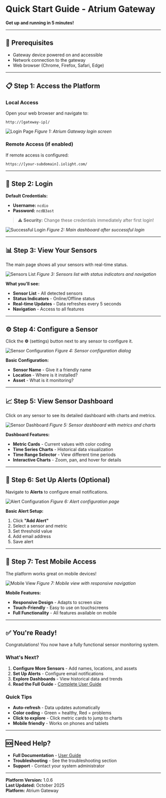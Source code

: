 # Quick Start Guide - Atrium Gateway

**Get up and running in 5 minutes!**

---

## 🚀 Prerequisites

- Gateway device powered on and accessible
- Network connection to the gateway
- Web browser (Chrome, Firefox, Safari, Edge)

---

## 📋 Step 1: Access the Platform

### Local Access
Open your web browser and navigate to:
```
http://[gateway-ip]/
```

![Login Page](images/login-page.png)
*Figure 1: Atrium Gateway login screen*

### Remote Access (if enabled)
If remote access is configured:
```
https://[your-subdomain].iolight.com/
```

---

## 🔐 Step 2: Login

**Default Credentials:**
- **Username:** `ncdio`
- **Password:** `ncdB3ast`

> ⚠️ **Security:** Change these credentials immediately after first login!

![Successful Login](images/main-dashboard.png)
*Figure 2: Main dashboard after successful login*

---

## 📊 Step 3: View Your Sensors

The main page shows all your sensors with real-time status.

![Sensors List](images/sensor-list.png)
*Figure 3: Sensors list with status indicators and navigation*

**What you'll see:**
- **Sensor List** - All detected sensors
- **Status Indicators** - Online/Offline status
- **Real-time Updates** - Data refreshes every 5 seconds
- **Navigation** - Access to all features

---

## ⚙️ Step 4: Configure a Sensor

Click the **⚙️** (settings) button next to any sensor to configure it.

![Sensor Configuration](images/sensor-config-dialog.png)
*Figure 4: Sensor configuration dialog*

**Basic Configuration:**
- **Sensor Name** - Give it a friendly name
- **Location** - Where is it installed?
- **Asset** - What is it monitoring?

---

## 📈 Step 5: View Sensor Dashboard

Click on any sensor to see its detailed dashboard with charts and metrics.

![Sensor Dashboard](images/sensor-dashboard.png)
*Figure 5: Sensor dashboard with metrics and charts*

**Dashboard Features:**
- **Metric Cards** - Current values with color coding
- **Time Series Charts** - Historical data visualization
- **Time Range Selector** - View different time periods
- **Interactive Charts** - Zoom, pan, and hover for details

---

## 🚨 Step 6: Set Up Alerts (Optional)

Navigate to **Alerts** to configure email notifications.

![Alert Configuration](images/alert-configuration-dialog.png)
*Figure 6: Alert configuration page*

**Basic Alert Setup:**
1. Click **"Add Alert"**
2. Select a sensor and metric
3. Set threshold value
4. Add email address
5. Save alert

---

## 📱 Step 7: Test Mobile Access

The platform works great on mobile devices!

![Mobile View](images/mobile-sensors-list.png)
*Figure 7: Mobile view with responsive navigation*

**Mobile Features:**
- **Responsive Design** - Adapts to screen size
- **Touch-Friendly** - Easy to use on touchscreens
- **Full Functionality** - All features available on mobile

---

## ✅ You're Ready!

Congratulations! You now have a fully functional sensor monitoring system.

### What's Next?

1. **Configure More Sensors** - Add names, locations, and assets
2. **Set Up Alerts** - Configure email notifications
3. **Explore Dashboards** - View historical data and trends
4. **Read the Full Guide** - [Complete User Guide](USER_GUIDE.md)

### Quick Tips

- **Auto-refresh** - Data updates automatically
- **Color coding** - Green = healthy, Red = problems
- **Click to explore** - Click metric cards to jump to charts
- **Mobile friendly** - Works on phones and tablets

---

## 🆘 Need Help?

- **Full Documentation** - [User Guide](USER_GUIDE.md)
- **Troubleshooting** - See the troubleshooting section
- **Support** - Contact your system administrator

---

**Platform Version:** 1.0.6  
**Last Updated:** October 2025  
**Platform:** Atrium Gateway
